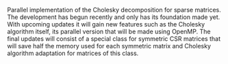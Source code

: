 Parallel implementation of the Cholesky decomposition for sparse matrices. The development has begun recently and only has its foundation made yet. With upcoming updates it will gain new features such as the Cholesky algorithm itself, its parallel version that will be made using OpenMP. The final updates will consist of a special class for symmetric CSR matrices that will save half the memory used for each symmetric matrix and Cholesky algorithm adaptation for matrices of this class. 

